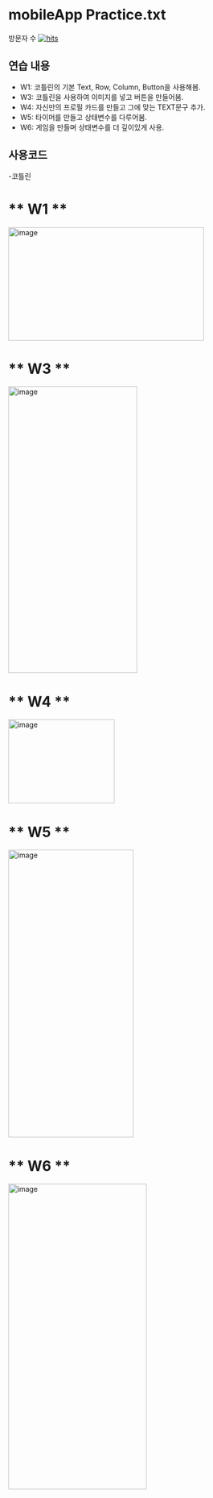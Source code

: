 # **mobileApp Practice.txt**

방문자 수 <a href="https://myhits.vercel.app"><img src="https://myhits.vercel.app/api/hit/https%3A%2F%2Fmyhits.vercel.app?color=yellow&label=hits&size=medium" alt="hits" /></a>


## 연습 내용
- W1: 코틀린의 기본 Text, Row, Column, Button을 사용해봄.
- W3: 코틀린을 사용하여 이미지를 넣고 버튼을 만들어봄.
- W4: 자신만의 프로필 카드를 만들고 그에 맞는 TEXT문구 추가.
- W5: 타이머를 만들고 상태변수를 다루어봄.
- W6: 게임을 만들며 상태변수를 더 깊이있게 사용.

## 사용코드 
-코틀린

# ** W1 ** 

<img width="389" height="225" alt="image" src="https://github.com/user-attachments/assets/44dc1fc7-2eea-4e0d-9468-02570e2151b9" />

# ** W3 **

<img width="256" height="569" alt="image" src="https://github.com/user-attachments/assets/eb86f56f-e4da-4db4-b773-c5e9d862af4a" />

# ** W4 ** 

<img width="211" height="167" alt="image" src="https://github.com/user-attachments/assets/6d99a35d-724e-490d-9227-84ea58a53247" />

# ** W5 ** 

<img width="249" height="571" alt="image" src="https://github.com/user-attachments/assets/909e4ada-b8a6-4883-bb20-74f973ddc17c" />

# ** W6 **

<img width="275" height="607" alt="image" src="https://github.com/user-attachments/assets/e29fd161-db1b-4ded-b5bf-08db8da44f61" />
